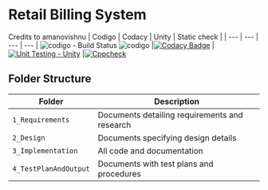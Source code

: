 # Retail Billing System 
Credits to amanovishnu 
| Codigo | Codacy | Unity | Static check |
| --- | --- | --- | --- |
![codigo - Build Status](https://api.codiga.io/project/30944/score/svg) 
![codigo](https://api.codiga.io/project/30944/status/svg) |[![Codacy Badge](https://app.codacy.com/project/badge/Grade/1cf3cea7803f444b8d926ffff2ae3ba2)](https://www.codacy.com/gh/LOGESHWARANS389/M1_RetailBillingSystem_Application/dashboard?utm_source=github.com&amp;utm_medium=referral&amp;utm_content=LOGESHWARANS389/M1_RetailBillingSystem_Application&amp;utm_campaign=Badge_Grade)
|[![Unit Testing - Unity](https://github.com/LOGESHWARANS389/M1_RetailBillingSystem_Application/actions/workflows/unity.yml/badge.svg)](https://github.com/LOGESHWARANS389/M1_RetailBillingSystem_Application/actions/workflows/unity.yml)
|[![Cppcheck](https://github.com/LOGESHWARANS389/M1_RetailBillingSystem_Application/actions/workflows/Static-check.yml/badge.svg?branch=main)](https://github.com/LOGESHWARANS389/M1_RetailBillingSystem_Application/actions/workflows/Static-check.yml)


## Folder Structure
Folder               | Description
---------------------| -----------------------------------------
`1_Requirements`     | Documents detailing requirements and research
`2_Design      `     | Documents specifying design details
`3_Implementation `  | All code and documentation
`4_TestPlanAndOutput`| Documents with test plans and procedures
